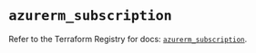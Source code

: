 # `azurerm_subscription`

Refer to the Terraform Registry for docs: [`azurerm_subscription`](https://registry.terraform.io/providers/hashicorp/azurerm/4.9.0/docs/resources/subscription).

